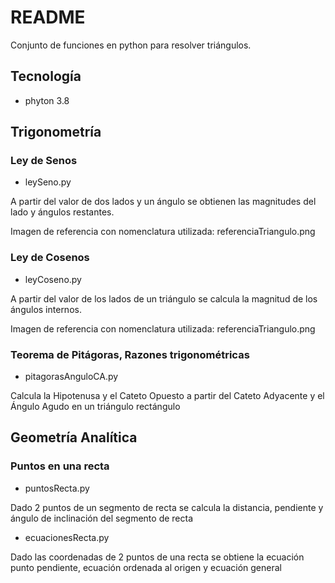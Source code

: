 # README #
Conjunto de funciones en python para resolver triángulos.

## Tecnología ##
* phyton 3.8

## Trigonometría ##
### Ley de Senos ###
* leySeno.py

A partir del valor de dos lados y un ángulo se obtienen las magnitudes del lado y ángulos restantes.

Imagen de referencia con nomenclatura utilizada: referenciaTriangulo.png

### Ley de Cosenos ###
* leyCoseno.py

A partir del valor de los lados de un triángulo se calcula la magnitud de los ángulos internos.

Imagen de referencia con nomenclatura utilizada: referenciaTriangulo.png

### Teorema de Pitágoras,  Razones trigonométricas ###

* pitagorasAnguloCA.py

Calcula la Hipotenusa y el Cateto Opuesto a partir del Cateto Adyacente y el Ángulo Agudo en un triángulo rectángulo

## Geometría Analítica ##

### Puntos en una recta ###
* puntosRecta.py

Dado 2 puntos de un segmento de recta se calcula la distancia, pendiente y ángulo de inclinación del segmento de recta

* ecuacionesRecta.py

Dado las coordenadas de 2 puntos de una recta se obtiene la ecuación punto pendiente, ecuación ordenada al origen y ecuación general